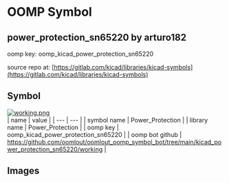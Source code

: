 # OOMP Symbol  
## power_protection_sn65220  by arturo182  
  
oomp key: oomp_kicad_power_protection_sn65220  
  
source repo at: [https://gitlab.com/kicad/libraries/kicad-symbols](https://gitlab.com/kicad/libraries/kicad-symbols)  
## Symbol  
  
[![working.png](working_600.png)](working.png)  
| name | value | 
| --- | --- | 
| symbol name | Power_Protection | 
| library name | Power_Protection | 
| oomp key | oomp_kicad_power_protection_sn65220 | 
| oomp bot github | https://github.com/oomlout/oomlout_oomp_symbol_bot/tree/main/kicad_power_protection_sn65220/working | 
## Images  
